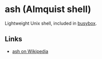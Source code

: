 # ash (Almquist shell)

Lightweight Unix shell, included in [busybox](../busybox/).


## Links

- [ash on Wikipedia](https://en.wikipedia.org/wiki/Almquist_shell)
